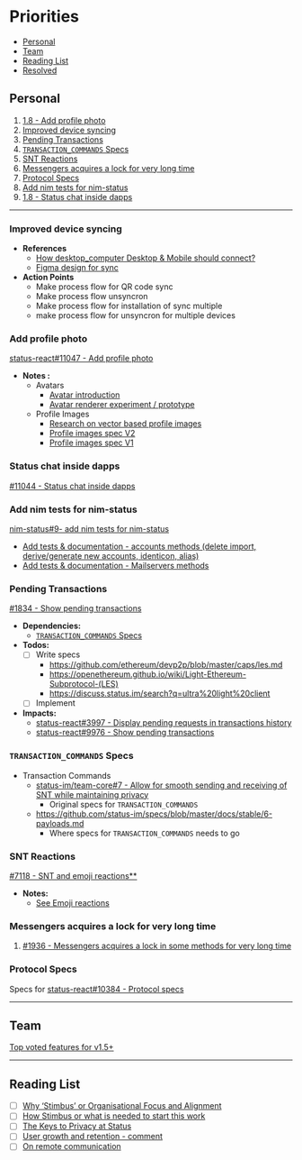 # Priorities

- [Personal](#personal)
- [Team](#team)
- [Reading List](#reading-list)
- [Resolved](./RESOLVED.md)

## Personal

1. [1.8 - Add profile photo](#add-profile-photo)
1. [Improved device syncing](#improved-device-syncing)
1. [Pending Transactions](#pending-transactions)
1. [`TRANSACTION_COMMANDS` Specs](#transaction_commands-specs)
1. [SNT Reactions](#snt-reactions)
1. [Messengers acquires a lock for very long time](#messengers-acquires-a-lock-for-very-long-time)
1. [Protocol Specs](#protocol-specs)
1. [Add nim tests for nim-status](#add-nim-tests-for-nim-status)
1. [1.8 - Status chat inside dapps](#status-chat-inside-dapps)

---

### Improved device syncing

- **References**
  - [How desktop_computer Desktop & Mobile should connect?](https://discuss.status.im/t/how-desktop-mobile-should-connect/1668)
  - [Figma design for sync](https://www.figma.com/file/Mr3rqxxgKJ2zMQ06UAKiWL/%F0%9F%92%AC-Chat%E2%8E%9CDesktop?node-id=1944%3A0)
- **Action Points**
  - Make process flow for QR code sync
  - Make process flow unsyncron
  - Make process flow for installation of sync multiple
  - make process flow for unsyncron for multiple devices

### Add profile photo

[status-react#11047 - Add profile photo](https://github.com/status-im/status-react/issues/11047)

- **Notes :**
  - Avatars
    - [Avatar introduction](https://notes.status.im/vk29m0ZjT1WClNR1BR8msg?both)
    - [Avatar renderer experiment / prototype](https://github.com/status-im/avatar)
  - Profile Images
    - [Research on vector based profile images](https://notes.status.im/0MWyryTPQleMWe31K0L7gg?both)
    - [Profile images spec V2](https://notes.status.im/oUChlPB3Q2aUPLYBSjq6MQ?both)
    - [Profile images spec V1](https://notes.status.im/CQ-GGYmAR3aM8qUABgedWg?both)

### Status chat inside dapps

[#11044 - Status chat inside dapps](https://github.com/status-im/status-react/issues/11044)

### Add nim tests for nim-status

[nim-status#9- add nim tests for nim-status](https://github.com/status-im/nim-status/issues/9)

- [Add tests & documentation - accounts methods (delete import, derive/generate new accounts, identicon, alias)](https://github.com/status-im/nim-status/issues/15)
- [Add tests & documentation - Mailservers methods](https://github.com/status-im/nim-status/issues/18)

### Pending Transactions

[#1834 - Show pending transactions](https://github.com/status-im/status-go/issues/1834)

- **Dependencies:**
  - [`TRANSACTION_COMMANDS` Specs](#3-transaction_commands-specs)
- **Todos:**
  - [ ] Write specs
    - https://github.com/ethereum/devp2p/blob/master/caps/les.md
    - https://openethereum.github.io/wiki/Light-Ethereum-Subprotocol-(LES)
    - https://discuss.status.im/search?q=ultra%20light%20client
  - [ ] Implement
- **Impacts:**
  - [status-react#3997 - Display pending requests in transactions history](https://github.com/status-im/status-react/issues/3997)
  - [status-react#9976 - Show pending transactions](https://github.com/status-im/status-react/issues/9976)

### `TRANSACTION_COMMANDS` Specs

- Transaction Commands
  - [status-im/team-core#7 - Allow for smooth sending and receiving of SNT while maintaining privacy](https://github.com/status-im/team-core/pull/7)
    - Original specs for `TRANSACTION_COMMANDS` 
  - https://github.com/status-im/specs/blob/master/docs/stable/6-payloads.md
    - Where specs for `TRANSACTION_COMMANDS` needs to go

### SNT Reactions

[#7118 - SNT and emoji reactions**](https://github.com/status-im/status-react/issues/7118)

- **Notes:**
  - [See Emoji reactions](#4-emoji-reactions)

### Messengers acquires a lock for very long time

1) [#1936 - Messengers acquires a lock in some methods for very long time](https://github.com/status-im/status-go/issues/1936)


### Protocol Specs

Specs for [status-react#10384 - Protocol specs](https://github.com/status-im/status-react/issues/10384)

---

## Team

[Top voted features for v1.5+](https://discuss.status.im/t/roadmap-planning/1399/38)

---

## Reading List

- [ ] [Why ‘Stimbus’ or Organisational Focus and Alignment](https://discuss.status.im/t/why-stimbus-or-organisational-focus-and-alignment/1753)
- [ ] [How Stimbus or what is needed to start this work](https://discuss.status.im/t/how-stimbus-or-what-is-needed-to-start-this-work/1754)
- [ ] [The Keys to Privacy at Status](https://docs.google.com/document/d/1r8tHGYiWw1__uy8b-T8FMrf-VACXJeV4yPMheEpRXsQ/edit#heading=h.foffmq12en67)
- [ ] [User growth and retention - comment](https://discuss.status.im/t/user-growth-and-retention/1782/23)
- [ ] [On remote communication](https://discuss.status.im/t/on-remote-communication/1819)
